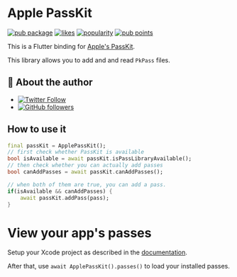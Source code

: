 # Apple PassKit

[![pub package](https://img.shields.io/pub/v/apple_passkit.svg)](https://pub.dev/packages/apple_passkit)
[![likes](https://img.shields.io/pub/likes/apple_passkit)](https://pub.dev/packages/apple_passkit/score)
[![popularity](https://img.shields.io/pub/popularity/apple_passkit)](https://pub.dev/packages/apple_passkit/score)
[![pub points](https://img.shields.io/pub/points/apple_passkit)](https://pub.dev/packages/apple_passkit/score)

This is a Flutter binding for [Apple's PassKit](https://developer.apple.com/documentation/passkit).

This library allows you to add and and read `PkPass` files.

## 📣 About the author

- [![Twitter Follow](https://img.shields.io/twitter/follow/ue_man?style=social)](https://twitter.com/ue_man)
- [![GitHub followers](https://img.shields.io/github/followers/ueman?style=social)](https://github.com/ueman)

## How to use it

```dart
final passKit = ApplePassKit();
// first check whether PassKit is available
bool isAvailable = await passKit.isPassLibraryAvailable();
// then check whether you can actually add passes
bool canAddPasses = await passKit.canAddPasses();

// when both of them are true, you can add a pass.
if(isAvailable && canAddPasses) {
    await passKit.addPass(pass);
}
```

# View your app's passes

Setup your Xcode project as described in the [documentation](https://help.apple.com/xcode/mac/current/#/devfc3f493bb).

After that, use `await ApplePassKit().passes()` to load your installed passes.
